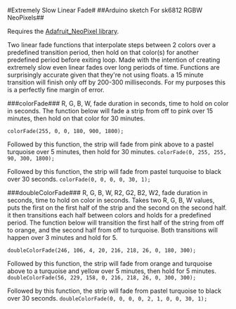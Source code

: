 #Extremely Slow Linear Fade#
##Arduino sketch For sk6812 RGBW NeoPixels##

Requires the [Adafruit_NeoPixel library](https://github.com/adafruit/Adafruit_NeoPixel).

Two linear fade functions that interpolate steps between 2 colors over a predefined transition period, then hold on that color(s) for another predefined period before exiting loop.
Made with the intention of creating extremely slow even linear fades over long periods of time.
Functions are surprisingly accurate given that they're not using floats. a 15 minute transition will finish only off by 200-300 milliseconds. For my purposes this is a perfectly fine margin of error.

###colorFade###
R, G, B, W, fade duration in seconds, time to hold on color in seconds.
The function below will fade a strip from off to pink over 15 minutes, then hold on that color for 30 minutes.

`colorFade(255, 0, 0, 180, 900, 1800);`

Followed by this function, the strip will fade from pink above to a pastel turquoise over 5 minutes, then hold for 30 minutes.
`colorFade(0, 255, 255, 90, 300, 1800);`

Followed by this function, the strip will fade from pastel turquoise to black over 30 seconds.
`colorFade(0, 0, 0, 0, 30, 1);`

###doubleColorFade###
R, G, B, W, R2, G2, B2, W2, fade duration in seconds, time to hold on color in seconds.
Takes two R, G, B, W values, puts the first on the first half of the strip and the second on the second half. it then transitions each half between colors and holds for a predefined period.
The function below will transition the first half of the string from off to orange, and the second half from off to turquoise. Both transitions will happen over 3 minutes and hold for 5.

`doubleColorFade(246, 106, 4, 20, 216, 218, 26, 0, 180, 300);`

Followed by this function, the strip will fade from orange and turquoise above to a turquoise and yellow over 5 minutes, then hold for 5 minutes.
`doubleColorFade(56, 229, 158, 0, 216, 218, 26, 0, 300, 300);`

Followed by this function, the strip will fade from pastel turquoise to black over 30 seconds.
`doubleColorFade(0, 0, 0, 0, 2, 1, 0, 0, 30, 1);`
